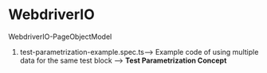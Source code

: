 # WebdriverIO
WebdriverIO-PageObjectModel
1) test-parametrization-example.spec.ts-->   Example code of using multiple data for the same test block --> **Test Parametrization Concept**
